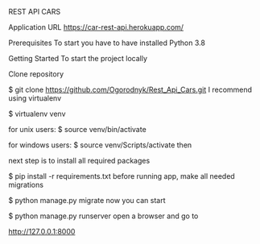  REST API CARS


Application URL https://car-rest-api.herokuapp.com/

Prerequisites
To start you have to have installed Python 3.8

Getting Started
To start the project locally

Clone repository

$ git clone https://github.com/Ogorodnyk/Rest_Api_Cars.git
I recommend using virtualenv

$ virtualenv venv

for unix users:
$ source venv/bin/activate 

for windows users:
$ source venv/Scripts/activate
then

next step is to install all required packages

$ pip install -r requirements.txt
before running app, make all needed migrations

$ python manage.py migrate
now you can start

$ python manage.py runserver
open a browser and go to

http://127.0.0.1:8000

